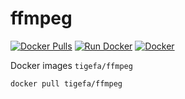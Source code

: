 # ffmpeg

[![Docker Pulls](https://img.shields.io/docker/pulls/tigefa/ffmpeg?style=flat&labelColor=262b30&color=33cc56&label=Docker%20Pulls&logo=docker&logoColor=959da5)](https://hub.docker.com/r/tigefa/ffmpeg)
[![Run Docker](https://github.com/tigefa4u/ffmpeg/actions/workflows/docker.yml/badge.svg)](https://github.com/tigefa4u/ffmpeg/actions/workflows/docker.yml)
[![Docker](https://github.com/tigefa4u/ffmpeg/actions/workflows/docker-publish.yml/badge.svg)](https://github.com/tigefa4u/ffmpeg/actions/workflows/docker-publish.yml)

Docker images `tigefa/ffmpeg`

```bash
docker pull tigefa/ffmpeg
```
